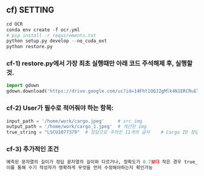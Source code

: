 ## cf) SETTING
```python
cd OCR 
conda env create -f ocr.yml
# pip install -r requirements.txt
python setup.py develop --no_cuda_ext
python restore.py
```


### cf-1) restore.py에서 가장 최초 실행때만 아래 코드 주석해제 후, 실행할 것.
```python
import gdown
gdown.download('https://drive.google.com/uc?id=14Fht1QQJ2gMlk4N1ERCRuElg8JfjrWWR', "./experiments/pretrained_models/", quiet=False)
```


### cf-2)  User가 필수로 적어줘야 하는 항목:
```python
input_path = '/home/work/cargo.jpeg'     # src_img
output_path = '/home/work/cargo_1.jpeg'  # 개선된 img
true_string = "LSCU1077379"  # 정답으로 주어진 11개의 글자    # Cargo ID 정답 Label (Accuracy 계산을 위함)
```

### cf-3) 추가적인 조건
```python
예측된 문자열의 길이가 정답 문자열의 길이와 다르거나, 정확도가 0.7보다 작은 경우 true_string명 출력
이를 통해 수기 작성자가 명확하게 무엇을 먼저 수정해야하는지 확인가능
```
